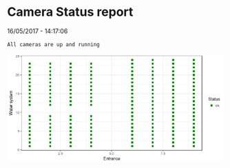 Camera Status report
================
16/05/2017 - 14:17:06

    All cameras are up and running

![](camreport_files/figure-markdown_github/unnamed-chunk-2-1.png)
